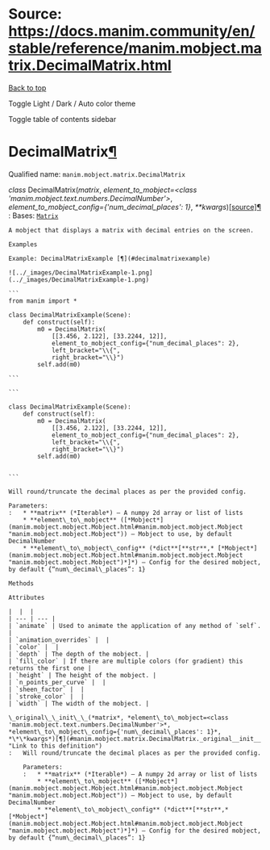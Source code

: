 # Source: https://docs.manim.community/en/stable/reference/manim.mobject.matrix.DecimalMatrix.html

[Back to top](#)

Toggle Light / Dark / Auto color theme

Toggle table of contents sidebar

DecimalMatrix[¶](#decimalmatrix "Link to this heading")
=======================================================

Qualified name: `manim.mobject.matrix.DecimalMatrix`

*class* DecimalMatrix(*matrix*, *element\_to\_mobject=<class 'manim.mobject.text.numbers.DecimalNumber'>*, *element\_to\_mobject\_config={'num\_decimal\_places': 1}*, *\*\*kwargs*)[[source]](../_modules/manim/mobject/matrix.html#DecimalMatrix)[¶](#manim.mobject.matrix.DecimalMatrix "Link to this definition")
:   Bases: [`Matrix`](manim.mobject.matrix.Matrix.html#manim.mobject.matrix.Matrix "manim.mobject.matrix.Matrix")

    A mobject that displays a matrix with decimal entries on the screen.

    Examples

    Example: DecimalMatrixExample [¶](#decimalmatrixexample)

    ![../_images/DecimalMatrixExample-1.png](../_images/DecimalMatrixExample-1.png)

    ```
    from manim import *

    class DecimalMatrixExample(Scene):
        def construct(self):
            m0 = DecimalMatrix(
                [[3.456, 2.122], [33.2244, 12]],
                element_to_mobject_config={"num_decimal_places": 2},
                left_bracket="\\{",
                right_bracket="\\}")
            self.add(m0)

    ```

    ```

    class DecimalMatrixExample(Scene):
        def construct(self):
            m0 = DecimalMatrix(
                [[3.456, 2.122], [33.2244, 12]],
                element_to_mobject_config={"num_decimal_places": 2},
                left_bracket="\\{",
                right_bracket="\\}")
            self.add(m0)


    ```

    Will round/truncate the decimal places as per the provided config.

    Parameters:
    :   * **matrix** (*Iterable*) – A numpy 2d array or list of lists
        * **element\_to\_mobject** ([*Mobject*](manim.mobject.mobject.Mobject.html#manim.mobject.mobject.Mobject "manim.mobject.mobject.Mobject")) – Mobject to use, by default DecimalNumber
        * **element\_to\_mobject\_config** (*dict**[**str**,* [*Mobject*](manim.mobject.mobject.Mobject.html#manim.mobject.mobject.Mobject "manim.mobject.mobject.Mobject")*]*) – Config for the desired mobject, by default {“num\_decimal\_places”: 1}

    Methods

    Attributes

    |  |  |
    | --- | --- |
    | `animate` | Used to animate the application of any method of `self`. |
    | `animation_overrides` |  |
    | `color` |  |
    | `depth` | The depth of the mobject. |
    | `fill_color` | If there are multiple colors (for gradient) this returns the first one |
    | `height` | The height of the mobject. |
    | `n_points_per_curve` |  |
    | `sheen_factor` |  |
    | `stroke_color` |  |
    | `width` | The width of the mobject. |

    \_original\_\_init\_\_(*matrix*, *element\_to\_mobject=<class 'manim.mobject.text.numbers.DecimalNumber'>*, *element\_to\_mobject\_config={'num\_decimal\_places': 1}*, *\*\*kwargs*)[¶](#manim.mobject.matrix.DecimalMatrix._original__init__ "Link to this definition")
    :   Will round/truncate the decimal places as per the provided config.

        Parameters:
        :   * **matrix** (*Iterable*) – A numpy 2d array or list of lists
            * **element\_to\_mobject** ([*Mobject*](manim.mobject.mobject.Mobject.html#manim.mobject.mobject.Mobject "manim.mobject.mobject.Mobject")) – Mobject to use, by default DecimalNumber
            * **element\_to\_mobject\_config** (*dict**[**str**,* [*Mobject*](manim.mobject.mobject.Mobject.html#manim.mobject.mobject.Mobject "manim.mobject.mobject.Mobject")*]*) – Config for the desired mobject, by default {“num\_decimal\_places”: 1}